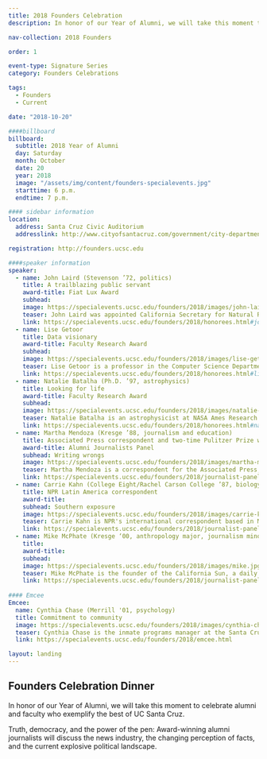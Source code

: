 ```yaml
---
title: 2018 Founders Celebration
description: In honor of our Year of Alumni, we will take this moment to celebrate alumni and faculty who exemplify the best of UC Santa Cruz

nav-collection: 2018 Founders

order: 1

event-type: Signature Series
category: Founders Celebrations

tags:
  - Founders
  - Current

date: "2018-10-20"

####billboard
billboard:
  subtitle: 2018 Year of Alumni
  day: Saturday
  month: October
  date: 20
  year: 2018
  image: "/assets/img/content/founders-specialevents.jpg"
  starttime: 6 p.m.
  endtime: 7 p.m.

#### sidebar information
location:
  address: Santa Cruz Civic Auditorium
  addresslink: http://www.cityofsantacruz.com/government/city-departments/parks-recreation/civic-auditorium

registration: http://founders.ucsc.edu

####speaker information  
speaker:
  - name: John Laird (Stevenson ’72, politics)
    title: A trailblazing public servant
    award-title: Fiat Lux Award
    subhead:
    image: https://specialevents.ucsc.edu/founders/2018/images/john-laird.jpg
    teaser: John Laird was appointed California Secretary for Natural Resources by Governor Jerry Brown on Jan. 5, 2011. He has spent over 40 years in public service, including 23 years as an elected official.
    link: https://specialevents.ucsc.edu/founders/2018/honorees.html#john-laird
  - name: Lise Getoor
    title: Data visionary
    award-title: Faculty Research Award
    subhead:
    image: https://specialevents.ucsc.edu/founders/2018/images/lise-getoor.jpg
    teaser: Lise Getoor is a professor in the Computer Science Department at UC Santa Cruz and founding director of the UC Santa Cruz Data, Discovery, and Decisions (D3) Data Science Research Center.
    link: https://specialevents.ucsc.edu/founders/2018/honorees.html#lise-getoor
  - name: Natalie Batalha (Ph.D. ’97, astrophysics)
    title: Looking for life
    award-title: Faculty Research Award
    subhead:
    image: https://specialevents.ucsc.edu/founders/2018/images/natalie-batalha.jpg
    teaser: Natalie Batalha is an astrophysicist at NASA Ames Research Center and served as the science lead for NASA's Kepler Mission from 2011 to 2017. She holds a bachelor's degree in physics from UC Berkeley and a doctoral degree in astrophysics from UC Santa Cruz.
    link: https://specialevents.ucsc.edu/founders/2018/honorees.html#natalie-batalha
  - name: Martha Mendoza (Kresge ’88, journalism and education)
    title: Associated Press correspondent and two-time Pulitzer Prize winner
    award-title: Alumni Journalists Panel
    subhead: Writing wrongs 
    image: https://specialevents.ucsc.edu/founders/2018/images/martha-mendoza.jpg
    teaser: Martha Mendoza is a correspondent for the Associated Press, focusing on technology, breaking news, enterprise and investigative reporting from Silicon Valley. Her investigative reports have won numerous awards and prompted Congressional hearings, Pentagon investigations, and White House responses.
    link: https://specialevents.ucsc.edu/founders/2018/journalist-panel.html#martha-mendoza
  - name: Carrie Kahn (College Eight/Rachel Carson College ’87, biology)
    title: NPR Latin America correspondent
    award-title: 
    subhead: Southern exposure
    image: https://specialevents.ucsc.edu/founders/2018/images/carrie-kahn.jpg
    teaser: Carrie Kahn is NPR's international correspondent based in Mexico City, Mexico. She covers Mexico, the Caribbean, and Central America. Kahn's reports can be heard on NPR's award-winning news programs including All Things Considered, Morning Edition, and Weekend Edition.
    link: https://specialevents.ucsc.edu/founders/2018/journalist-panel.html#carrie-kahn
  - name: Mike McPhate (Kresge ‘00, anthropology major, journalism minor)
    title:
    award-title:
    subhead:
    image: https://specialevents.ucsc.edu/founders/2018/images/mike.jpg
    teaser: Mike McPhate is the founder of the California Sun, a daily newsletter that curates general interest news about California. Last year, he left the New York Times, where he was writing the popular California Today newsletter, to start the Sun, which has since grown to an audience of more than 15,000 readers.
    link: https://specialevents.ucsc.edu/founders/2018/journalist-panel.html#mike
  
#### Emcee
Emcee:
  name: Cynthia Chase (Merrill '01, psychology)
  title: Commitment to community
  image: https://specialevents.ucsc.edu/founders/2018/images/cynthia-chase.jpg
  teaser: Cynthia Chase is the inmate programs manager at the Santa Cruz County Sheriff’s Office, former director of the nonprofit Gemma program for formerly incarcerated individuals, former mayor of Santa Cruz, a current Santa Cruz City Council member, and faculty at California State University Monterey Bay and UC Santa Cruz.
  link: https://specialevents.ucsc.edu/founders/2018/emcee.html

layout: landing
---
```


## Founders Celebration Dinner

In honor of our Year of Alumni, we will take this moment to celebrate alumni and faculty who exemplify the best of UC Santa Cruz.

Truth, democracy, and the power of the pen: Award-winning alumni journalists will discuss the news industry, the changing perception of facts, and the current explosive political landscape.

